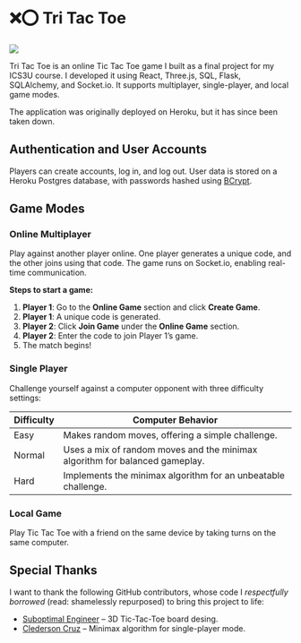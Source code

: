 # ❌⭕ Tri Tac Toe
![](./client/public/assets/gifs/single=player-preview.gif)

Tri Tac Toe is an online Tic Tac Toe game I built as a final project for my ICS3U course. I developed it using React, Three.js, SQL, Flask, SQLAlchemy, and Socket.io. It supports multiplayer, single-player, and local game modes.  

The application was originally deployed on Heroku, but it has since been taken down.  

## Authentication and User Accounts  

Players can create accounts, log in, and log out. User data is stored on a Heroku Postgres database, with passwords hashed using [BCrypt](https://pypi.org/project/bcrypt/authentication).  

## Game Modes  

### Online Multiplayer  

Play against another player online. One player generates a unique code, and the other joins using that code. The game runs on Socket.io, enabling real-time communication.  

**Steps to start a game:**  

1. **Player 1**: Go to the **Online Game** section and click **Create Game**.  
2. **Player 1**: A unique code is generated.  
3. **Player 2**: Click **Join Game** under the **Online Game** section.  
4. **Player 2**: Enter the code to join Player 1’s game.  
5. The match begins!  

### Single Player  

Challenge yourself against a computer opponent with three difficulty settings:  

| Difficulty | Computer Behavior                                                           |
|------------|-----------------------------------------------------------------------------|
| Easy       | Makes random moves, offering a simple challenge.                            |
| Normal     | Uses a mix of random moves and the minimax algorithm for balanced gameplay. |
| Hard       | Implements the minimax algorithm for an unbeatable challenge.               |

### Local Game  

Play Tic Tac Toe with a friend on the same device by taking turns on the same computer.  

## Special Thanks  

I want to thank the following GitHub contributors, whose code I *respectfully borrowed* (read: shamelessly repurposed) to bring this project to life:

- [Suboptimal Engineer](https://github.com/SuboptimalEng) – 3D Tic-Tac-Toe board desing.
- [Clederson Cruz](https://github.com/Cledersonbc) – Minimax algorithm for single-player mode.
